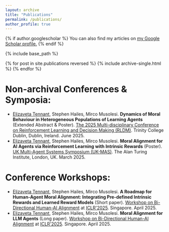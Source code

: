 ```yaml
---
layout: archive
title: "Publications"
permalink: /publications/
author_profile: true
--- 
```


{% if author.googlescholar %}
  You can also find my articles on <u><a href="{{author.googlescholar}}">my Google Scholar profile</a>.</u>
{% endif %}

{% include base_path %}

{% for post in site.publications reversed %}
  {% include archive-single.html %}
{% endfor %}

# Non-archival Conferences & Symposia:

- <ins>Elizaveta Tennant</ins>, Stephen Hailes, Mirco Musolesi. **Dynamics of Moral Behaviour in Heterogeneous Populations of Learning Agents** (Extended Abstract & Poster). [The 2025 Multi-disciplinary Conference on Reinforcement Learning and Decision Making (RLDM)](https://rldm.org/). Trinity College Dublin, Dublin, Ireland. June 2025.
- <ins>Elizaveta Tennant</ins>, Stephen Hailes, Mirco Musolesi. **Moral Alignment for AI Agents via Reinforcement Learning with Intrinsic Rewards** (Poster). [UK Multi-Agent Systems Symposium (UK-MAS)](https://www.turing.ac.uk/events/uk-multi-agent-systems-symposium-2025-uk-mas). The Alan Turing Institute, London, UK. March 2025.

# Conference Workshops: 

- <ins>Elizaveta Tennant</ins>, Stephen Hailes, Mirco Musolesi. **A Roadmap for Human-Agent Moral Alignment: Integrating Pre-defined Intrinsic Rewards and Learned Reward Models** (Short paper). [Workshop on Bi-Directional Human-AI Alignment](https://bialign-workshop.github.io/#/) at [ICLR'2025](https://iclr.cc/). Singapore. April 2025.
- <ins>Elizaveta Tennant</ins>, Stephen Hailes, Mirco Musolesi. **Moral Alignment for LLM Agents** (Long paper). [Workshop on Bi-Directional Human-AI Alignment](https://bialign-workshop.github.io/#/) at [ICLR'2025](https://iclr.cc/). Singapore. April 2025. 
